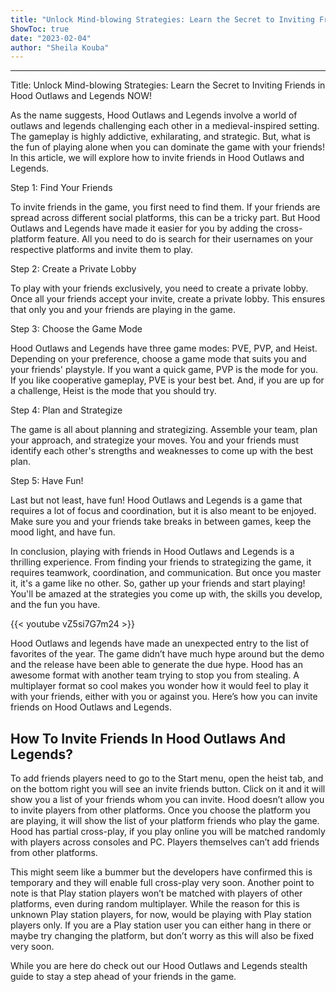 ```yaml
---
title: "Unlock Mind-blowing Strategies: Learn the Secret to Inviting Friends in Hood Outlaws and Legends NOW!"
ShowToc: true 
date: "2023-02-04"
author: "Sheila Kouba"
---
```

*****
Title: Unlock Mind-blowing Strategies: Learn the Secret to Inviting Friends in Hood Outlaws and Legends NOW!

As the name suggests, Hood Outlaws and Legends involve a world of outlaws and legends challenging each other in a medieval-inspired setting. The gameplay is highly addictive, exhilarating, and strategic. But, what is the fun of playing alone when you can dominate the game with your friends! In this article, we will explore how to invite friends in Hood Outlaws and Legends.

Step 1: Find Your Friends

To invite friends in the game, you first need to find them. If your friends are spread across different social platforms, this can be a tricky part. But Hood Outlaws and Legends have made it easier for you by adding the cross-platform feature. All you need to do is search for their usernames on your respective platforms and invite them to play.

Step 2: Create a Private Lobby

To play with your friends exclusively, you need to create a private lobby. Once all your friends accept your invite, create a private lobby. This ensures that only you and your friends are playing in the game.

Step 3: Choose the Game Mode

Hood Outlaws and Legends have three game modes: PVE, PVP, and Heist. Depending on your preference, choose a game mode that suits you and your friends' playstyle. If you want a quick game, PVP is the mode for you. If you like cooperative gameplay, PVE is your best bet. And, if you are up for a challenge, Heist is the mode that you should try.

Step 4: Plan and Strategize

The game is all about planning and strategizing. Assemble your team, plan your approach, and strategize your moves. You and your friends must identify each other's strengths and weaknesses to come up with the best plan.

Step 5: Have Fun!

Last but not least, have fun! Hood Outlaws and Legends is a game that requires a lot of focus and coordination, but it is also meant to be enjoyed. Make sure you and your friends take breaks in between games, keep the mood light, and have fun.

In conclusion, playing with friends in Hood Outlaws and Legends is a thrilling experience. From finding your friends to strategizing the game, it requires teamwork, coordination, and communication. But once you master it, it's a game like no other. So, gather up your friends and start playing! You'll be amazed at the strategies you come up with, the skills you develop, and the fun you have.

{{< youtube vZ5si7G7m24 >}} 



Hood Outlaws and legends have made an unexpected entry to the list of favorites of the year. The game didn’t have much hype around but the demo and the release have been able to generate the due hype. Hood has an awesome format with another team trying to stop you from stealing. A multiplayer format so cool makes you wonder how it would feel to play it with your friends, either with you or against you. Here’s how you can invite friends on Hood Outlaws and Legends.
 
## How To Invite Friends In Hood Outlaws And Legends?
 

To add friends players need to go to the Start menu, open the heist tab, and on the bottom right you will see an invite friends button. Click on it and it will show you a list of your friends whom you can invite. Hood doesn’t allow you to invite players from other platforms. Once you choose the platform you are playing, it will show the list of your platform friends who play the game. Hood has partial cross-play, if you play online you will be matched randomly with players across consoles and PC. Players themselves can’t add friends from other platforms.
 
This might seem like a bummer but the developers have confirmed this is temporary and they will enable full cross-play very soon. Another point to note is that Play station players won’t be matched with players of other platforms, even during random multiplayer. While the reason for this is unknown Play station players, for now, would be playing with Play station players only. If you are a Play station user you can either hang in there or maybe try changing the platform, but don’t worry as this will also be fixed very soon.
 
While you are here do check out our Hood Outlaws and Legends stealth guide to stay a step ahead of your friends in the game.




